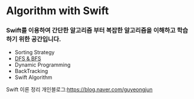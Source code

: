 # Algorithm with Swift

### Swift를 이용하여 간단한 알고리즘 부터 복잡한 알고리즘을 이해하고 학습 하기 위한 공간입니다.

- Sorting Strategy
- [DFS & BFS](https://github.com/gaki2745/Algorithm-with-Swift/tree/master/%EB%B0%B1%EC%A4%80/DFS:BFS)
- Dynamic Programming 
- BackTracking
- Swift Algorithm


Swift 이론 정리 개인블로그:https://blog.naver.com/guyeongjun
